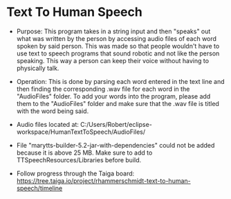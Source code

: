 # Text To Human Speech
* Purpose: This program takes in a string input and then "speaks" out what was written by the person by accessing audio files of each word spoken by said person.  This was made so that people wouldn't have to use text to speech programs that sound robotic and not like the person speaking.  This way a person can keep their voice without having to physically talk.

* Operation: This is done by parsing each word entered in the text line and then finding 
the corresponding .wav file for each word in the "AudioFiles" folder.  To add
your words into the program, please add them to the "AudioFiles" folder and 
make sure that the .wav file is titled with the word being said.
 
* Audio files located at: C:/Users/Robert/eclipse-workspace/HumanTextToSpeech/AudioFiles/

* File "marytts-builder-5.2-jar-with-dependencies" could not be added because it is above 25 MB. Make sure to add to TTSpeechResources/Libraries before build.

* Follow progress through the Taiga board: https://tree.taiga.io/project/rhammerschmidt-text-to-human-speech/timeline
